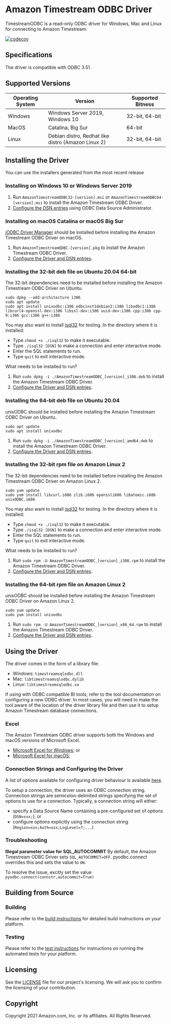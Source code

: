 # Amazon Timestream ODBC Driver

TimestreamODBC is a read-only ODBC driver for Windows, Mac and Linux for connecting to Amazon Timestream.

[![codecov](https://codecov.io/gh/Bit-Quill/timestream-odbc/branch/develop/graph/badge.svg?token=MNHPEGAK9D)](https://codecov.io/gh/Bit-Quill/timestream-odbc)

## Specifications

The driver is compatible with ODBC 3.51.

## Supported Versions


  | Operating System  | Version | Supported Bitness |
  | ------------- |-------------| ----------------- |
  |  Windows    |  Windows Server 2019, Windows 10  | 32-bit, 64-bit |
  |  MacOS    |  Catalina, Big Sur | 64-bit |
  |  Linux    |  Debian distro, Redhat like distro (Amazon Linux 2) |  32-bit, 64-bit  |

## Installing the Driver

You can use the installers generated from the most recent release

### Installing on Windows 10 or Windows Server 2019

1. Run `AmazonTimestreamODBC32-[version].msi` or `AmazonTimestreamODBC64-[version].msi` to install the Amazon Timestream ODBC Driver.
2. [Configure the DSN entries](./docs/user/windows_configure_dsn.md) using ODBC Data Source Administrator.

### Installing on macOS Catalina or macOS Big Sur

[iODBC Driver Manager](http://www.iodbc.org/dataspace/doc/iodbc/wiki/iodbcWiki/Downloads) should be installed before installing the Amazon Timestream ODBC Driver on macOS.

1. Run `AmazonTimestreamODBC-[version].pkg` to install the Amazon Timestream ODBC Driver.
2. [Configure the Driver and DSN entries](./docs/user/mac_configure_dsn.md).

### Installing the 32-bit deb file on Ubuntu 20.04 64-bit

The 32-bit dependencies need to be installed before installing the Amazon Timestream ODBC Driver on Ubuntu.

```
sudo dpkg --add-architecture i386 
sudo apt update
sudo apt install unixodbc:i386 odbcinst1debian2:i386 libodbc1:i386 libcurl4-openssl-dev:i386 libssl-dev:i386 uuid-dev:i386 cpp:i386 cpp-9:i386 gcc:i386 g++:i386
```

You may also want to install [isql32](./tools/isql32) for testing. In the directory where it is installed:
* Type `chmod +x ./isql32` to make it executable.
* Type `./isql32 [DSN]` to make a connection and enter interactive mode.
* Enter the SQL statements to run.
* Type `quit` to exit interactive mode.

What needs to be installed to run?
1. Run `sudo dpkg -i ./AmazonTimestreamODBC_[version]_i386.deb` to install the Amazon Timestream ODBC Driver.
2. [Configure the Driver and DSN entries](./docs/user/linux_configure_dsn.md).

### Installing the 64-bit deb file on Ubuntu 20.04
unixODBC should be installed before installing the Amazon Timestream ODBC Driver on Ubuntu.

```
sudo apt update
sudo apt install unixodbc
```

1. Run `sudo dpkg -i ./AmazonTimestreamODBC_[version]_amd64.deb` to install the Amazon Timestream ODBC Driver.
2. [Configure the Driver and DSN entries](./docs/user/linux_configure_dsn.md).

### Installing the 32-bit rpm file on Amazon Linux 2
The 32-bit dependencies need to be installed before installing the Amazon Timestream ODBC Driver on Amazon Linux 2.

```
sudo yum update
sudo yum install libcurl.i686 zlib.i686 openssli686 libatomic.i686 unixODBC.i686
```

You may also want to install [isql32](./tools/isql32) for testing. In the directory where it is installed:
* Type `chmod +x ./isql32` to make it executable.
* Type `./isql32 [DSN]` to make a connection and enter interactive mode.
* Enter the SQL statements to run.
* Type `quit` to exit interactive mode.

What needs to be installed to run?
1. Run `sudo rpm -U AmazonTimestreamODBC_[version]_i386.rpm` to install the Amazon Timestream ODBC Driver.
2. [Configure the Driver and DSN entries](./docs/user/linux_configure_dsn.md).

### Installing the 64-bit rpm file on Amazon Linux 2
unixODBC should be installed before installing the Amazon Timestream ODBC Driver on Amazon Linux 2.

```
sudo yum update
sudo yum install unixodbc
```
1. Run `sudo rpm -U AmazonTimestreamODBC_[version]_x86_64.rpm` to install the Amazon Timestream ODBC Driver.
2. [Configure the Driver and DSN entries](./docs/user/linux_configure_dsn.md).

## Using the Driver

The driver comes in the form of a library file:
* Windows: `timestreamsqlodbc.dll`
* Mac: `libtimestreamsqlodbc.dylib`
* Linux: `libtimestreamsqlodbc.so`

If using with ODBC compatible BI tools, refer to the tool documentation on configuring a new ODBC driver. In most cases, you will need to make the tool aware of the location of the driver library file and then use it to setup Amazon Timestream database connections.

### Excel
The Amazon Timestream ODBC driver supports both the Windows and macOS versions of Microsoft Excel.

* [Microsoft Excel for Windows](./docs/user/microsoft_excel_support_win.md); or 
* [Microsoft Excel for macOS](./docs/user/microsoft_excel_support_mac.md);

### Connection Strings and Configuring the Driver

A list of options available for configuring driver behaviour is available [here](./docs/user/configuration_options.md).

To setup a connection, the driver uses an ODBC connection string. Connection strings are semicolon-delimited strings specifying the set of options to use for a connection. Typically, a connection string will either:

* specify a Data Source Name containing a pre-configured set of options (`DSN=xxx;`); or
* configure options explicitly using the connection string (`Region=xxx;Auth=xxx;LogLevel=7;...`)

### Troubleshooting

**Illegal parameter value for SQL_AUTOCOMMIT**
By default, the Amazon Timestream ODBC Driver sets `SQL_AUTOCOMMIT=OFF`. pyodbc.connect overrides this and sets the value to `ON`.

To resolve the issue, excitly set the value `pyodbc.connect(connstr,autocommit=True)`

## Building from Source

### Building

Please refer to the [build instructions](./docs/dev/BUILD_INSTRUCTIONS.md) for detailed build instructions on your platform.

### Testing

Please refer to the [test instructions](./docs/dev/run_tests.md) for instructions on running the automated tests for your platform.

## Licensing

See the [LICENSE](./LICENSE) file for our project's licensing. We will ask you to confirm the licensing of your contribution.

## Copyright

Copyright 2021 Amazon.com, Inc. or its affiliates. All Rights Reserved.
